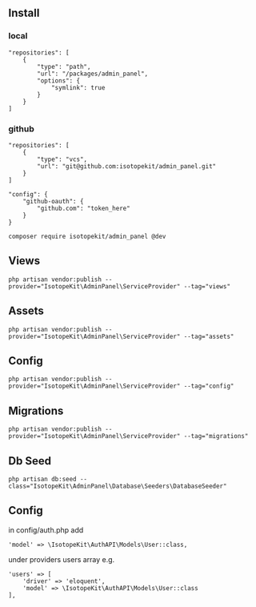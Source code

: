 ## Install
### local
```
"repositories": [
	{
		"type": "path",
		"url": "/packages/admin_panel",
		"options": {
			"symlink": true
		}
	}
]
```

### github
```
"repositories": [
	{
		"type": "vcs",
        "url": "git@github.com:isotopekit/admin_panel.git"
	}
]
```

```
"config": {
	"github-oauth": {
		"github.com": "token_here"
	}
}
```

```
composer require isotopekit/admin_panel @dev
```

## Views

```
php artisan vendor:publish --provider="IsotopeKit\AdminPanel\ServiceProvider" --tag="views"
```

## Assets

```
php artisan vendor:publish --provider="IsotopeKit\AdminPanel\ServiceProvider" --tag="assets"
```

## Config

```
php artisan vendor:publish --provider="IsotopeKit\AdminPanel\ServiceProvider" --tag="config"
```

## Migrations

```
php artisan vendor:publish --provider="IsotopeKit\AdminPanel\ServiceProvider" --tag="migrations"
```

## Db Seed

```
php artisan db:seed --class="IsotopeKit\AdminPanel\Database\Seeders\DatabaseSeeder"
```

## Config

in config/auth.php add
```
'model' => \IsotopeKit\AuthAPI\Models\User::class,
```
under providers users array e.g.
```
'users' => [
    'driver' => 'eloquent',
	'model' => \IsotopeKit\AuthAPI\Models\User::class
],
```